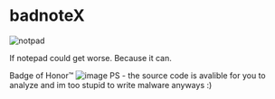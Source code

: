 # badnoteX
![notpad](https://github.com/zim07/badnoteX/assets/102893089/b0647bc2-c4ac-40f3-a702-66b7bcd27815)

If notepad could get worse. Because it can.




Badge of Honor™
![image](https://github.com/zim07/badnoteX/assets/102893089/6face15e-9100-41bb-92a4-0413299783ac)
PS - the source code is avalible for you to analyze and im too stupid to write malware anyways :)
